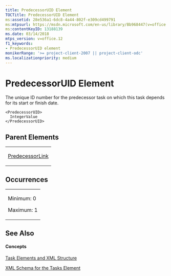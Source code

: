 ```yaml
---
title: PredecessorUID Element
TOCTitle: PredecessorUID Element
ms:assetid: 28e536a1-6dc8-4a44-802f-e309cd499791
ms:mtpsurl: https://msdn.microsoft.com/en-us/library/Bb968447(v=office.12)
ms:contentKeyID: 13188139
ms.date: 03/14/2018
mtps_version: v=office.12
f1_keywords:
- PredecessorUID element
monikerRange: '>= project-client-2007 || project-client-odc'
ms.localizationpriority: medium
---
```


# PredecessorUID Element




The unique ID number for the predecessor task on which this task depends for its start or finish date.

    <PredecessorUID>
      IntegerValue
    </PredecessorUID>

## Parent Elements

<table>
<colgroup>
<col style="width: 100%" />
</colgroup>
<tbody>
<tr class="odd">
<td><p><a href="predecessorlink-element.md">PredecessorLink</a></p></td>
</tr>
</tbody>
</table>

## Occurrences

<table>
<colgroup>
<col style="width: 100%" />
</colgroup>
<tbody>
<tr class="odd">
<td><p>Minimum: 0</p>
<p>Maximum: 1</p></td>
</tr>
</tbody>
</table>

## See Also

#### Concepts

[Task Elements and XML Structure](task-elements-and-xml-structure.md)

[XML Schema for the Tasks Element](xml-schema-for-the-tasks-element.md)

